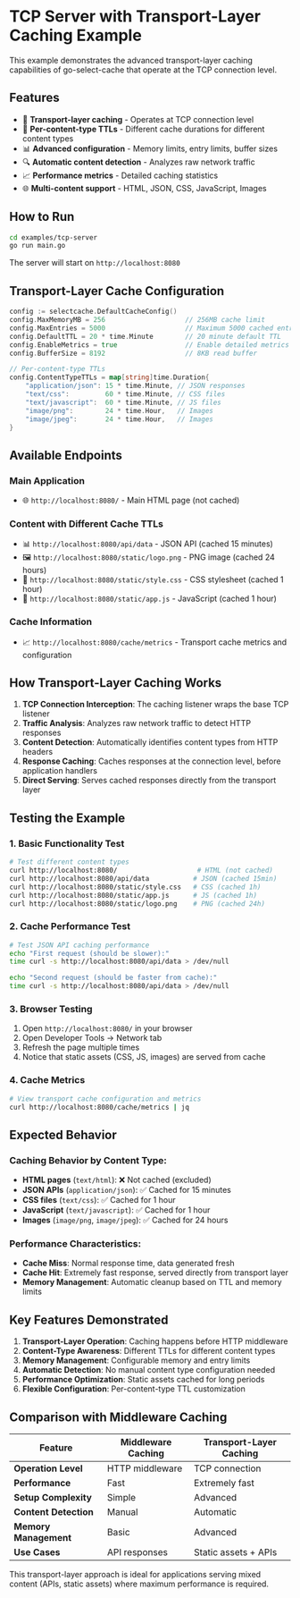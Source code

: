 # TCP Server with Transport-Layer Caching Example

This example demonstrates the advanced transport-layer caching capabilities of go-select-cache that operate at the TCP connection level.

## Features

- 🚀 **Transport-layer caching** - Operates at TCP connection level
- 🎯 **Per-content-type TTLs** - Different cache durations for different content types
- 📊 **Advanced configuration** - Memory limits, entry limits, buffer sizes
- 🔍 **Automatic content detection** - Analyzes raw network traffic
- 📈 **Performance metrics** - Detailed caching statistics
- 🌐 **Multi-content support** - HTML, JSON, CSS, JavaScript, Images

## How to Run

```bash
cd examples/tcp-server  
go run main.go
```

The server will start on `http://localhost:8080`

## Transport-Layer Cache Configuration

```go
config := selectcache.DefaultCacheConfig()
config.MaxMemoryMB = 256                    // 256MB cache limit
config.MaxEntries = 5000                    // Maximum 5000 cached entries
config.DefaultTTL = 20 * time.Minute        // 20 minute default TTL
config.EnableMetrics = true                 // Enable detailed metrics
config.BufferSize = 8192                    // 8KB read buffer

// Per-content-type TTLs
config.ContentTypeTTLs = map[string]time.Duration{
    "application/json": 15 * time.Minute, // JSON responses
    "text/css":         60 * time.Minute, // CSS files  
    "text/javascript":  60 * time.Minute, // JS files
    "image/png":        24 * time.Hour,   // Images
    "image/jpeg":       24 * time.Hour,   // Images
}
```

## Available Endpoints

### Main Application
- 🌐 `http://localhost:8080/` - Main HTML page (not cached)

### Content with Different Cache TTLs
- 📊 `http://localhost:8080/api/data` - JSON API (cached 15 minutes)
- 🖼️ `http://localhost:8080/static/logo.png` - PNG image (cached 24 hours)
- 🎨 `http://localhost:8080/static/style.css` - CSS stylesheet (cached 1 hour)
- 📜 `http://localhost:8080/static/app.js` - JavaScript (cached 1 hour)

### Cache Information
- 📈 `http://localhost:8080/cache/metrics` - Transport cache metrics and configuration

## How Transport-Layer Caching Works

1. **TCP Connection Interception**: The caching listener wraps the base TCP listener
2. **Traffic Analysis**: Analyzes raw network traffic to detect HTTP responses
3. **Content Detection**: Automatically identifies content types from HTTP headers
4. **Response Caching**: Caches responses at the connection level, before application handlers
5. **Direct Serving**: Serves cached responses directly from the transport layer

## Testing the Example

### 1. Basic Functionality Test
```bash
# Test different content types
curl http://localhost:8080/                    # HTML (not cached)
curl http://localhost:8080/api/data           # JSON (cached 15min)
curl http://localhost:8080/static/style.css   # CSS (cached 1h)
curl http://localhost:8080/static/app.js      # JS (cached 1h)
curl http://localhost:8080/static/logo.png    # PNG (cached 24h)
```

### 2. Cache Performance Test
```bash
# Test JSON API caching performance
echo "First request (should be slower):"
time curl -s http://localhost:8080/api/data > /dev/null

echo "Second request (should be faster from cache):"  
time curl -s http://localhost:8080/api/data > /dev/null
```

### 3. Browser Testing
1. Open `http://localhost:8080/` in your browser
2. Open Developer Tools → Network tab
3. Refresh the page multiple times
4. Notice that static assets (CSS, JS, images) are served from cache

### 4. Cache Metrics
```bash
# View transport cache configuration and metrics
curl http://localhost:8080/cache/metrics | jq
```

## Expected Behavior

### Caching Behavior by Content Type:
- **HTML pages** (`text/html`): ❌ Not cached (excluded)
- **JSON APIs** (`application/json`): ✅ Cached for 15 minutes
- **CSS files** (`text/css`): ✅ Cached for 1 hour
- **JavaScript** (`text/javascript`): ✅ Cached for 1 hour  
- **Images** (`image/png`, `image/jpeg`): ✅ Cached for 24 hours

### Performance Characteristics:
- **Cache Miss**: Normal response time, data generated fresh
- **Cache Hit**: Extremely fast response, served directly from transport layer
- **Memory Management**: Automatic cleanup based on TTL and memory limits

## Key Features Demonstrated

1. **Transport-Layer Operation**: Caching happens before HTTP middleware
2. **Content-Type Awareness**: Different TTLs for different content types
3. **Memory Management**: Configurable memory and entry limits
4. **Automatic Detection**: No manual content type configuration needed
5. **Performance Optimization**: Static assets cached for long periods
6. **Flexible Configuration**: Per-content-type TTL customization

## Comparison with Middleware Caching

| Feature | Middleware Caching | Transport-Layer Caching |
|---------|-------------------|------------------------|
| **Operation Level** | HTTP middleware | TCP connection |
| **Performance** | Fast | Extremely fast |
| **Setup Complexity** | Simple | Advanced |
| **Content Detection** | Manual | Automatic |
| **Memory Management** | Basic | Advanced |
| **Use Cases** | API responses | Static assets + APIs |

This transport-layer approach is ideal for applications serving mixed content (APIs, static assets) where maximum performance is required.

